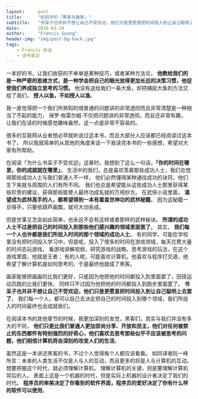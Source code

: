 ```yaml
---
layout:     post
title:      "如何评价『黑客与画家』"
subtitle:   "书呆子也并非不想让自己不受欢迎，他们只是更愿意把时间投入到让自己聪明上去罢了。"
date:       2016-03-24
author:     "Francis Soung"
header-img: "img/post-bg-hack.jpg"
tags:
    - Francis 杂谈
    - 读书笔记
---
```


一本好的书，让我们收获的不单单是某种技巧，或者某种方法论， **他教给我们的是一种严密的思维方式，是一种学会把自己的眼光放得更加长远的决策习惯，他促使我们养成独立思考的习惯。** 他没有送给我们一条大鱼，却把捕捉大鱼的方法交给了我们， **授人以鱼，不如授人以渔**。

我一直觉得把一个我们所熟知的很普通的问题讲的非常透彻而且非常清楚是一种相当了不起的能力， 保罗·格雷尔姆 不仅把问题讲的非常透彻，而且还非常有趣， 让我们在读的时候感觉趣味盎然，这一点是非常不容易的。

很多的互联网从业者想必早就听说过这本书，而且大部分人应该都已经阅读过这本书了， 所以我就简单的从其他的角度来谈一下我读完本书的一些感想，希望对大家有所帮助。

在阅读「为什么书呆子不受欢迎」这章时，我想到了这么一句话，**「你的时间在哪里，你的成就就在哪里」**。 生活中的我们，总是喜欢羡慕那些成功人士，我们总觉得那些成功人士与我们普通人不一样， 他们必然懂得某种通往成功的诀窍，他们生下来就与周围的人们有所不同。 我们也总是希望能从这些成功人士那里获得某些珍贵的建议，获得那些能使人最终功成名就的万用妙方。 在武侠小说里面， **渴望成为武林高手的人，都希望得到一本有着盖世神功的武林秘籍**。 因为这秘籍一旦得手，只要依葫芦画瓢，就可大功告成。

但是世事又怎会如此简单，也永远不会有这样或者那样的武林秘诀。 **所谓的成功人士不过是把自己的时间投入到那些他们感兴趣的领域里面罢了**。 其实， **我们每一个人也许都是我们所投入时间的那个领域的成功人士**。 有的同学，可能在学校里没有把时间投入学习中，但是呢，投入了很多的时间在游戏领域，每天花费大量的时间去玩游戏， 看游戏讲解视频，研究游戏的战略，思考游戏的玩法，在这个游戏里面，他就是王者； 有的人呢，可能喜欢计算机，他喜欢与程序打交道，他希望了解计算机是如何思考的，于是最终他就成了黑客。

画家能够把画画的比我们更好，只是因为他把他的时间都投入到里面罢了，田径运动员跑的比我们更快， 同样只不过因为他把他的时间都投入到跑步里面罢了。 **书呆子也并非不想让自己不受欢迎，他们只是更愿意把时间投入到让自己聪明上去罢了**。 我们每一个人，都可以自己去决定把自己的时间投入到哪个领域，我们所投入的时间最终也会成就我们。

在阅读本书的其他章节的时候，我更加深刻的发觉，黑客们，其实与我们并没有多大的不同， **他们只是比我们普通人更加崇尚分享、开放和民主，他们对任何被禁止的东西都怀有特别强烈的好奇心，他们喜欢去思考那些似乎不应该被思考的问题，他们相信计算机将会深刻的改变人们的生活**。

虽然这是一本讲述黑客的书，不过个人觉得每个人都应该看看。 如同译者阮一峰所言：未来的人类生活不仅是人与人的互动，而且更多的将是人与计算机的互动。 想要把握这个时代，就必须理解计算机。 理解计算机的关键，则是要理解计算机背后的人。 表面上这是一个机器的时代，但是实际上机器的设计者决定了我们的时代。 **程序员的审美决定了你看到的软件界面，程序员的爱好决定了你有什么样的软件可以使用**。


